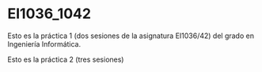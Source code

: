 # EI1036_1042

Esto es la práctica 1 (dos sesiones de la asignatura EI1036/42) del grado en Ingeniería Informática.

Esto es la práctica 2 (tres sesiones)